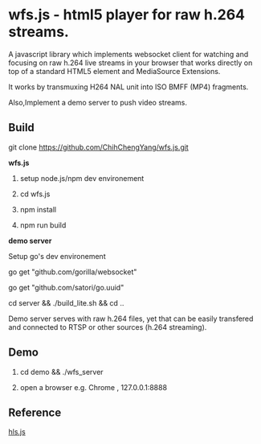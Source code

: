 
wfs.js - html5 player for raw h.264 streams. 
================
 
 A javascript library which implements websocket client for watching and focusing on raw h.264 live streams in your browser that works directly on top of a standard HTML5 element and MediaSource Extensions. 
 
 It works by transmuxing H264 NAL unit into ISO BMFF (MP4) fragments.

 Also,Implement a demo server to push video streams.   
 
##  Build
git clone https://github.com/ChihChengYang/wfs.js.git

**wfs.js**  

1. setup node.js/npm dev environement  

2. cd wfs.js  

3. npm install  

4. npm run build  

 
**demo server**  

Setup go's dev environement  

go get "github.com/gorilla/websocket"  
  
go get "github.com/satori/go.uuid"  

cd server && ./build_lite.sh && cd ..


Demo server serves with raw h.264 files,
yet that can be easily transfered and connected to RTSP or other sources (h.264 streaming).

##  Demo
1. cd demo && ./wfs_server

2. open a browser e.g. Chrome , 127.0.0.1:8888  

##  Reference

[hls.js](https://github.com/dailymotion/hls.js "hls.js")

	
	


 
